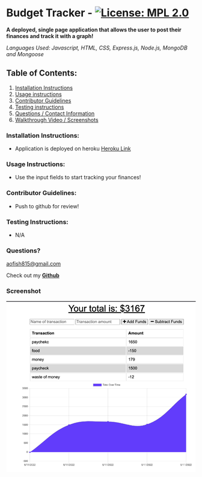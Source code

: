 # Budget Tracker - [![License: MPL 2.0](https://img.shields.io/badge/License-MPL_2.0-brightgreen.svg)](https://opensource.org/licenses/MPL-2.0)

**A deployed, single page application that allows the user to post their finances and track it with a graph!**

_Languages Used: Javascript, HTML, CSS, Express.js, Node.js, MongoDB and Mongoose_

## Table of Contents:

1. [Installation Instructions](#installation-instructions)
2. [Usage instructions](#usage-instructions)
3. [Contributor Guidelines](#contributor-guidelines)
4. [Testing instructions](#testing-instructions)
5. [Questions / Contact Information](#questions)
6. [Walkthrough Video / Screenshots](#screenshot)

### Installation Instructions:

- Application is deployed on heroku [Heroku Link](https://superfishal-budget-tracker.herokuapp.com/)

### Usage Instructions:

- Use the input fields to start tracking your finances!

### Contributor Guidelines:

- Push to github for review!

### Testing Instructions:

- N/A

### Questions?

<aofish815@gmail.com>

Check out my **[Github](https://github.com/superfishal/budget-tracker)**

### Screenshot

![Budget Tracker Screenshot](public/assets/budget-tracker-screenshot.png)
